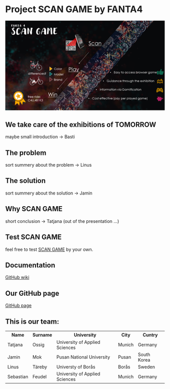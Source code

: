 # Project SCAN GAME by FANTA4

![pitch image](images/pitch.png)

## We take care of the exhibitions of TOMORROW

maybe small introduction -> Basti

## The problem
sort summery about the problem -> Linus

## The solution
sort summery about the solution -> Jamin

## Why SCAN GAME
short conclusion -> Tatjana (out of the presentation ...)

## Test SCAN GAME
 feel free to test [SCAN GAME](https://github.com/Real-Projects-Digitalization/FANTA4/wiki/3.1%-Prototype-Instructions) by your own.

## Documentation
[GitHub wiki](https://github.com/Real-Projects-Digitalization/FANTA4/wiki)

## Our GitHub page
[GitHub page](https://real-projects-digitalization.github.io/FANTA4/)

## This is our team:
<table>
  <tr>
    <th> Name </th>
    <th> Surname </th>
    <th> University </th>
    <th> City </th>
    <th> Cuntry </th>
  </tr>
  <tr>
    <td> Tatjana </td>
    <td> Ossig </td>
    <td >University of Applied Sciences </td>
    <td> Munich </td>
    <td> Germany </td>
  </tr>
  <tr>
    <td> Jamin </td>
    <td> Mok </td>
    <td> Pusan National University </td>
    <td> Pusan </td>
    <td> South Korea </td>
  </tr>
  <tr>
    <td>Linus </td>
    <td>Täreby </td>
    <td>Universty of Borås </td>
    <td>Borås </td>
    <td>Sweden </td>
  </tr>
  <tr>
    <td>Sebastian </td>
    <td>Feudel </td>
    <td>University of Applied Sciences </td>
    <td>Munich </td>
    <td>Germany </td>
  </tr>
</table>
